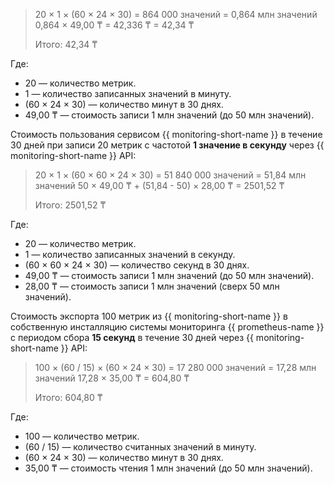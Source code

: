 > 20 × 1 × (60 × 24 × 30) = 864 000 значений = 0,864 млн значений
> 0,864 × 49,00 ₸ = 42,336 ₸ = 42,34 ₸
> 
> Итого: 42,34 ₸

Где:

* 20 — количество метрик.
* 1 — количество записанных значений в минуту.
* (60 × 24 × 30) — количество минут в 30 днях.
* 49,00 ₸ — стоимость записи 1 млн значений (до 50 млн значений).

Стоимость пользования сервисом {{ monitoring-short-name }} в течение 30 дней при записи 20 метрик с частотой **1 значение в секунду** через {{ monitoring-short-name }} API:

> 20 × 1 × (60 × 60 × 24 × 30) = 51 840 000 значений = 51,84 млн значений
> 50 × 49,00 ₸ + (51,84 - 50) × 28,00 ₸ = 2501,52 ₸
> 
> Итого: 2501,52 ₸

Где:

* 20 — количество метрик.
* 1 — количество записанных значений в секунду.
* (60 × 60 × 24 × 30) — количество секунд в 30 днях.
* 49,00 ₸ — стоимость записи 1 млн значений (до 50 млн значений).
* 28,00 ₸ — стоимость записи 1 млн значений (сверх 50 млн значений).

Стоимость экспорта 100 метрик из {{ monitoring-short-name }} в собственную инсталляцию системы мониторинга {{ prometheus-name }} с периодом сбора **15 секунд** в течение 30 дней через {{ monitoring-short-name }} API:

> 100 × (60 / 15) × (60 × 24 × 30) = 17 280 000 значений = 17,28 млн значений
> 17,28 × 35,00 ₸ = 604,80 ₸
> 
> Итого: 604,80 ₸

Где:

* 100 — количество метрик.
* (60 / 15) — количество считанных значений в минуту.
* (60 × 24 × 30) — количество минут в 30 днях.
* 35,00 ₸ — стоимость чтения 1 млн значений (до 50 млн значений).